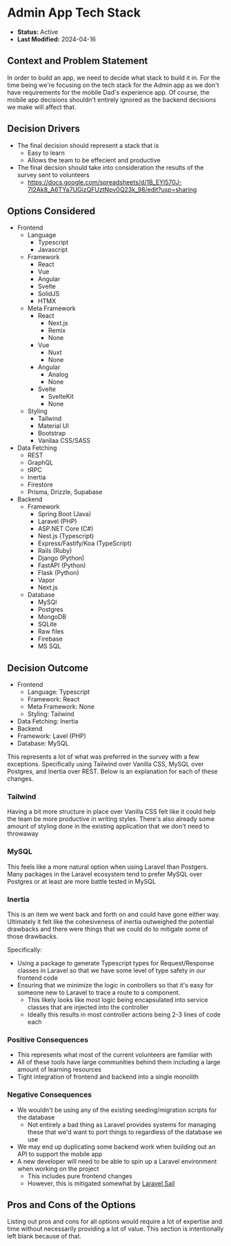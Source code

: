 # Admin App Tech Stack

- **Status:** Active
- **Last Modified:** 2024-04-16

## Context and Problem Statement

In order to build an app, we need to decide what stack to build it in.
For the time being we're focusing on the tech stack for the Admin app as we don't have requirements for the mobile Dad's experience app.
Of course, the mobile app decisions shouldn't entirely ignored as the backend decisions we make will affect that.

## Decision Drivers

- The final decision should represent a stack that is
  - Easy to learn
  - Allows the team to be effecient and productive
- The final decsion should take into consideration the results of the survey sent to volunteers
  - https://docs.google.com/spreadsheets/d/1B_EYl570J-7I2Ak8_A6TYa7UGizQFUztNpv0Q23k_98/edit?usp=sharing

## Options Considered

- Frontend
  - Language
    - Typescript
    - Javascript
  - Framework
    - React
    - Vue
    - Angular
    - Svelte
    - SolidJS
    - HTMX
  - Meta Framework
    - React
      - Next.js
      - Remix
      - None
    - Vue
      - Nuxt
      - None
    - Angular
      - Analog
      - None
    - Svelte
      - SvelteKit
      - None
  - Styling
    - Tailwind
    - Material UI
    - Bootstrap
    - Vanilaa CSS/SASS
- Data Fetching
  - REST
  - GraphQL
  - tRPC
  - Inertia
  - Firestore
  - Prisma, Drizzle, Supabase
- Backend
  - Framework
    - Spring Boot (Java)
    - Laravel (PHP)
    - ASP.NET Core (C#)
    - Nest.js (Typescript)
    - Express/Fastify/Koa (TypeScript)
    - Rails (Ruby)
    - Django (Python)
    - FastAPI (Python)
    - Flask (Python)
    - Vapor
    - Next.js
  - Database
    - MySQl
    - Postgres
    - MongoDB
    - SQLite
    - Raw files
    - Firebase
    - MS SQL

## Decision Outcome

- Frontend
  - Language: Typescript
  - Framework: React
  - Meta Framework: None
  - Styling: Tailwind
- Data Fetching: Inertia
- Backend
 - Framework: Lavel (PHP)
 - Database: MySQL

This represents a lot of what was preferred in the survey with a few exceptions.
Specifically using Tailwind over Vanilla CSS, MySQL over Postgres, and Inertia over REST.
Below is an explanation for each of these changes.

### Tailwind
Having a bit more structure in place over Vanilla CSS felt like it could help the team be more productive in writing styles.
There's also already some amount of styling done in the existing application that we don't need to throwaway

### MySQL
This feels like a more natural option when using Laravel than Postgers.
Many packages in the Laravel ecosystem tend to prefer MySQL over Postgres or at least are more battle tested in MySQL

### Inertia
This is an item we went back and forth on and could have gone either way.
Ultimately it felt like the cohesiveness of inertia outweighed the potential drawbacks and there were things that we could do to mitigate some of those drawbacks.

Specifically:
- Using a package to generate Typescript types for Request/Response classes in Laravel so that we have some level of type safety in our frontend code
- Ensuring that we minimize the logic in controllers so that it's easy for someone new to Laravel to trace a route to a component.
  - This likely looks like most logic being encapsulated into service classes that are injected into the controller
  - Ideally this results in most controller actions being 2-3 lines of code each


### Positive Consequences

- This represents what most of the current volunteers are familiar with
- All of these tools have large communities behind them including a large amount of learning resources
- Tight integration of frontend and backend into a single monolith

### Negative Consequences

- We wouldn't be using any of the existing seeding/migration scripts for the database
  - Not entirely a bad thing as Laravel provides systems for managing these that we'd want to port things to regardless of the database we use
- We may end up duplicating some backend work when building out an API to support the mobile app
- A new developer will need to be able to spin up a Laravel environment when working on the project
  - This includes pure frontend changes
  - However, this is mitigated somewhat by [Laravel Sail](https://laravel.com/docs/11.x/sail)

## Pros and Cons of the Options

Listing out pros and cons for all options would require a lot of expertise and time without necessarily providing a lot of value.
This section is intentionally left blank because of that.
